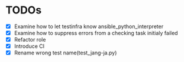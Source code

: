 # TODOs
- [x] Examine how to let testinfra know ansible_python_interpreter
- [x] Examine how to suppress errors from a checking task initialy failed
- [x] Refactor role
- [x] Introduce CI
- [x] Rename wrong test name(test_jang-ja.py)
